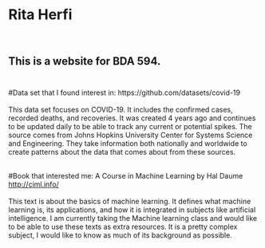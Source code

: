 <html>
<h1>
 Rita Herfi <br> <br>
</h1>
  <body>
    <h2>This is a website for BDA 594. <br> <br></h2>
   <p> 
    #Data set that I found interest in: https://github.com/datasets/covid-19 <br> <br>
    This data set focuses on COVID-19. It includes the confirmed cases, recorded deaths, and recoveries. It was created 4 years ago and continues to be updated daily to be able to track any current or potential spikes. The source comes from Johns Hopkins University Center for Systems Science and Engineering. They take information both nationally and worldwide to create patterns about the data that comes about from these sources. <br> <br>  

   #Book that interested me: A Course in Machine Learning by Hal Daume http://ciml.info/ <br><br>
	This text is about the basics of machine learning. It defines what machine learning is, its applications, and how it is integrated in subjects like artificial intelligence. I am currently taking the Machine learning class and would like to be able to use these texts as extra resources. It is a pretty complex subject, I would like to know as much of its background as possible. 

    
   </p>
  </body>
</html>

